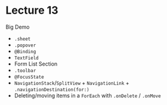 #  Lecture 13

Big Demo
  + ```.sheet```
  + ```.popover```
  + ```@Binding```
  + ```TextField```
  + Form List Section
  + ```.toolbar```
  + ```@FocusState```
  + ```NavigationStack```/```SplitView``` + ```NavigationLink``` + ```.navigationDestination(for:)```
  + Deleting/moving items in a ```ForEach``` with ```.onDelete``` / ```.onMove```

